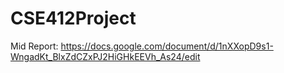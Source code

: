 # CSE412Project

Mid Report:
https://docs.google.com/document/d/1nXXopD9s1-WngadKt_BlxZdCZxPJ2HiGHkEEVh_As24/edit
